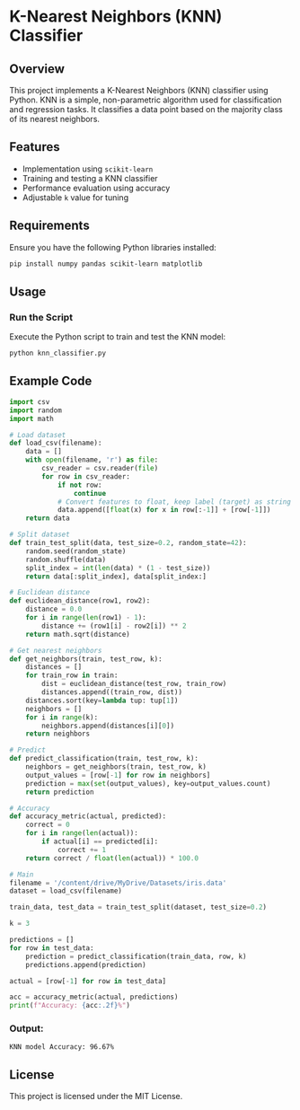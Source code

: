 # K-Nearest Neighbors (KNN) Classifier

## Overview
This project implements a K-Nearest Neighbors (KNN) classifier using Python. KNN is a simple, non-parametric algorithm used for classification and regression tasks. It classifies a data point based on the majority class of its nearest neighbors.

## Features
- Implementation using `scikit-learn`
- Training and testing a KNN classifier
- Performance evaluation using accuracy
- Adjustable `k` value for tuning

## Requirements
Ensure you have the following Python libraries installed:

```sh
pip install numpy pandas scikit-learn matplotlib
```

## Usage

### Run the Script
Execute the Python script to train and test the KNN model:

```sh
python knn_classifier.py
```

## Example Code
```python
import csv
import random
import math

# Load dataset
def load_csv(filename):
    data = []
    with open(filename, 'r') as file:
        csv_reader = csv.reader(file)
        for row in csv_reader:
            if not row:
                continue
            # Convert features to float, keep label (target) as string
            data.append([float(x) for x in row[:-1]] + [row[-1]])
    return data

# Split dataset
def train_test_split(data, test_size=0.2, random_state=42):
    random.seed(random_state)
    random.shuffle(data)
    split_index = int(len(data) * (1 - test_size))
    return data[:split_index], data[split_index:]

# Euclidean distance
def euclidean_distance(row1, row2):
    distance = 0.0
    for i in range(len(row1) - 1):
        distance += (row1[i] - row2[i]) ** 2
    return math.sqrt(distance)

# Get nearest neighbors
def get_neighbors(train, test_row, k):
    distances = []
    for train_row in train:
        dist = euclidean_distance(test_row, train_row)
        distances.append((train_row, dist))
    distances.sort(key=lambda tup: tup[1])
    neighbors = []
    for i in range(k):
        neighbors.append(distances[i][0])
    return neighbors

# Predict
def predict_classification(train, test_row, k):
    neighbors = get_neighbors(train, test_row, k)
    output_values = [row[-1] for row in neighbors]
    prediction = max(set(output_values), key=output_values.count)
    return prediction

# Accuracy
def accuracy_metric(actual, predicted):
    correct = 0
    for i in range(len(actual)):
        if actual[i] == predicted[i]:
            correct += 1
    return correct / float(len(actual)) * 100.0

# Main
filename = '/content/drive/MyDrive/Datasets/iris.data'
dataset = load_csv(filename)

train_data, test_data = train_test_split(dataset, test_size=0.2)

k = 3

predictions = []
for row in test_data:
    prediction = predict_classification(train_data, row, k)
    predictions.append(prediction)

actual = [row[-1] for row in test_data]

acc = accuracy_metric(actual, predictions)
print(f"Accuracy: {acc:.2f}%")

```
### Output:
```
KNN model Accuracy: 96.67%

```


## License
This project is licensed under the MIT License.

